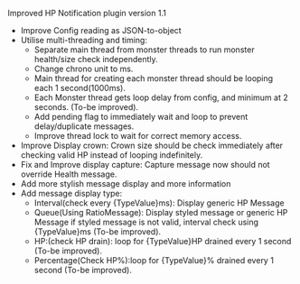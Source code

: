 Improved HP Notification plugin version 1.1
- Improve Config reading as JSON-to-object
- Utilise multi-threading and timing:
   + Separate main thread from monster threads to run monster health/size check independently.
   + Change chrono unit to ms.
   + Main thread for creating each monster thread should be looping each 1 second(1000ms).
   + Each Monster thread gets loop delay from config, and minimum at 2 seconds. (To-be improved).
   + Add pending flag to immediately wait and loop to prevent delay/duplicate messages.
   + Improve thread lock to wait for correct memory access.
- Improve Display crown: Crown size should be check immediately after checking valid HP instead of looping indefinitely.
- Fix and Improve display capture: Capture message now should not override Health message.
- Add more stylish message display and more information
- Add message display type:
   - Interval(check every {TypeValue}ms): Display generic HP Message
   - Queue(Using RatioMessage): Display styled message or generic HP Message if styled message is not valid, interval check using  {TypeValue}ms (To-be improved).
   - HP:(check HP drain): loop for {TypeValue}HP drained every 1 second (To-be improved).
   - Percentage(Check HP%):loop for {TypeValue}% drained every 1 second (To-be improved).
